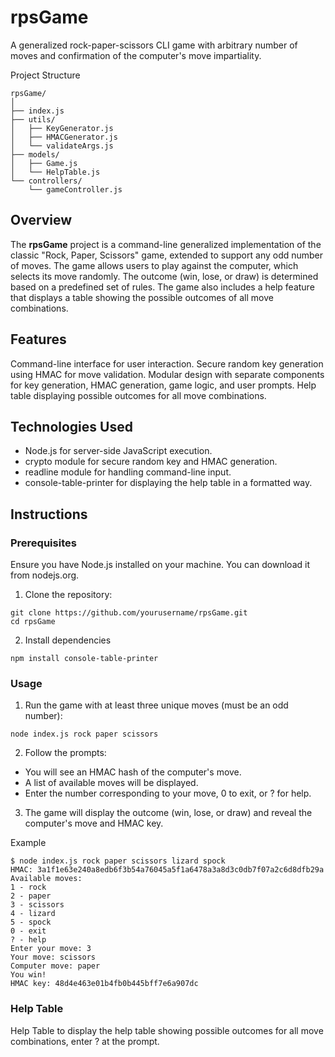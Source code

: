 # rpsGame
A generalized rock-paper-scissors CLI game with arbitrary number of moves and confirmation of the computer's move impartiality.

Project Structure

```
rpsGame/
│
├── index.js
├── utils/
│   ├── KeyGenerator.js
│   ├── HMACGenerator.js
│   └── validateArgs.js
├── models/
│   ├── Game.js
│   └── HelpTable.js
└── controllers/
    └── gameController.js

```

## Overview
The **rpsGame** project is a command-line generalized implementation of the classic "Rock, Paper, Scissors" game, extended to support any odd number of moves.
The game allows users to play against the computer, which selects its move randomly.
The outcome (win, lose, or draw) is determined based on a predefined set of rules.
The game also includes a help feature that displays a table showing the possible outcomes of all move combinations.

## Features
Command-line interface for user interaction.
Secure random key generation using HMAC for move validation.
Modular design with separate components for key generation, HMAC generation, game logic, and user prompts.
Help table displaying possible outcomes for all move combinations.

## Technologies Used
* Node.js for server-side JavaScript execution.
* crypto module for secure random key and HMAC generation.
* readline module for handling command-line input.
* console-table-printer for displaying the help table in a formatted way.

## Instructions
### Prerequisites
Ensure you have Node.js installed on your machine. You can download it from nodejs.org.

1. Clone the repository:
```
git clone https://github.com/yourusername/rpsGame.git
cd rpsGame
```
2. Install dependencies
```
npm install console-table-printer
```

### Usage

1. Run the game with at least three unique moves (must be an odd number):
```
node index.js rock paper scissors
```

2. Follow the prompts:
 * You will see an HMAC hash of the computer's move.
 * A list of available moves will be displayed.
 * Enter the number corresponding to your move, 0 to exit, or ? for help.

3. The game will display the outcome (win, lose, or draw) and reveal the computer's move and HMAC key.

Example
```
$ node index.js rock paper scissors lizard spock
HMAC: 3a1f1e63e240a8edb6f3b54a76045a5f1a6478a3a8d3c0db7f07a2c6d8dfb29a
Available moves:
1 - rock
2 - paper
3 - scissors
4 - lizard
5 - spock
0 - exit
? - help
Enter your move: 3
Your move: scissors
Computer move: paper
You win!
HMAC key: 48d4e463e01b4fb0b445bff7e6a907dc
```
### Help Table
Help Table
to display the help table showing possible outcomes for all move combinations, enter ? at the prompt.
